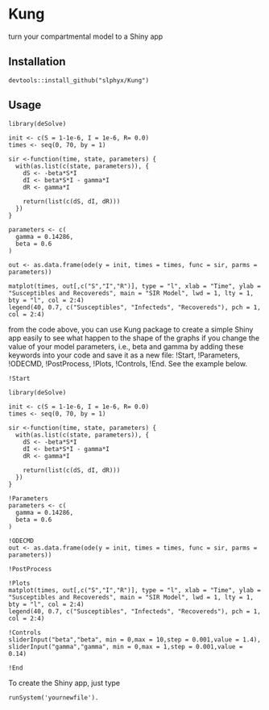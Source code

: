 # Kung
  turn your compartmental model to a Shiny app

## Installation

```
devtools::install_github("slphyx/Kung")
```

## Usage

```
library(deSolve)

init <- c(S = 1-1e-6, I = 1e-6, R= 0.0)
times <- seq(0, 70, by = 1)

sir <-function(time, state, parameters) {
  with(as.list(c(state, parameters)), {
    dS <- -beta*S*I
    dI <- beta*S*I - gamma*I
    dR <- gamma*I
    
    return(list(c(dS, dI, dR)))
  })
}

parameters <- c(
  gamma = 0.14286, 
  beta = 0.6
)

out <- as.data.frame(ode(y = init, times = times, func = sir, parms = parameters))

matplot(times, out[,c("S","I","R")], type = "l", xlab = "Time", ylab = "Susceptibles and Recovereds", main = "SIR Model", lwd = 1, lty = 1, bty = "l", col = 2:4)
legend(40, 0.7, c("Susceptibles", "Infecteds", "Recovereds"), pch = 1, col = 2:4)

```

from the code above, you can use Kung package to create a simple Shiny app easily to see what happen to the shape of the graphs if you change the value of your model parameters, i.e., beta and gamma by adding these keywords into your code and save it as a new file: 
!Start, !Parameters, !ODECMD, !PostProcess, !Plots, !Controls, !End. See the example below.

```
!Start

library(deSolve)

init <- c(S = 1-1e-6, I = 1e-6, R= 0.0)
times <- seq(0, 70, by = 1)

sir <-function(time, state, parameters) {
  with(as.list(c(state, parameters)), {
    dS <- -beta*S*I
    dI <- beta*S*I - gamma*I
    dR <- gamma*I

    return(list(c(dS, dI, dR)))
  })
}

!Parameters
parameters <- c(
  gamma = 0.14286,
  beta = 0.6
)

!ODECMD
out <- as.data.frame(ode(y = init, times = times, func = sir, parms = parameters))

!PostProcess

!Plots
matplot(times, out[,c("S","I","R")], type = "l", xlab = "Time", ylab = "Susceptibles and Recovereds", main = "SIR Model", lwd = 1, lty = 1, bty = "l", col = 2:4)
legend(40, 0.7, c("Susceptibles", "Infecteds", "Recovereds"), pch = 1, col = 2:4)

!Controls
sliderInput("beta","beta", min = 0,max = 10,step = 0.001,value = 1.4),
sliderInput("gamma","gamma", min = 0,max = 1,step = 0.001,value = 0.14)

!End
```

To create the Shiny app, just type 
```
runSystem('yournewfile').
```

